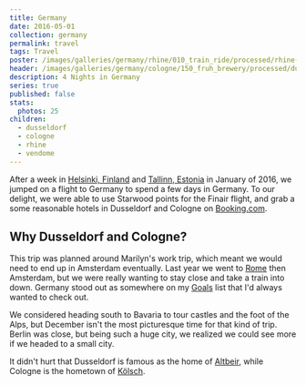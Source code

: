 ```yaml
---
title: Germany
date: 2016-05-01
collection: germany
permalink: travel
tags: Travel
poster: /images/galleries/germany/rhine/010_train_ride/processed/rhine--010_train_ride-s027-r4-col-12.jpg
header: /images/galleries/germany/cologne/150_fruh_brewery/processed/dusseldorf--150_fruh_brewery-s070-r4-col-12.jpg
description: 4 Nights in Germany
series: true
published: false
stats:
  photos: 25
children:
  - dusseldorf
  - cologne
  - rhine
  - vendome
---
```


After a week in [Helsinki, Finland](/photos/finland/helsinki) and [Tallinn, Estonia](/photos/tallinn/estonia) in January of 2016, we jumped on a flight to Germany to spend a few days in Germany. To our delight, we were able to use Starwood points for the Finair flight, and grab a some reasonable hotels in Dusseldorf and Cologne on [Booking.com](http://booking.com).

## Why Dusseldorf and Cologne?

This trip was planned around Marilyn's work trip, which meant we would need to end up in Amsterdam eventually. Last year we went to [Rome](/photos/rome/a-week-in-rome) then Amsterdam, but we were really wanting to stay close and take a train into down. Germany stood out as somewhere on my [Goals](/about/goals) list that I'd always wanted to check out.

We considered heading south to Bavaria to tour castles and the foot of the Alps, but December isn't the most picturesque time for that kind of trip. Berlin was close, but being such a huge city, we realized we could see more if we headed to a small city.

It didn't hurt that Dusseldorf is famous as the home of [Altbeir](https://en.wikipedia.org/wiki/Altbier), while Cologne is the hometown of [Kölsch](https://en.wikipedia.org/wiki/K%C3%B6lsch_(beer)).
